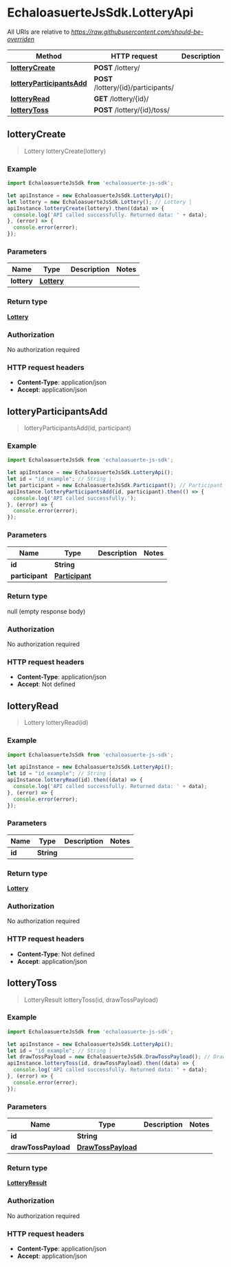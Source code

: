 # EchaloasuerteJsSdk.LotteryApi

All URIs are relative to *https://raw.githubusercontent.com/should-be-overriden*

Method | HTTP request | Description
------------- | ------------- | -------------
[**lotteryCreate**](LotteryApi.md#lotteryCreate) | **POST** /lottery/ | 
[**lotteryParticipantsAdd**](LotteryApi.md#lotteryParticipantsAdd) | **POST** /lottery/{id}/participants/ | 
[**lotteryRead**](LotteryApi.md#lotteryRead) | **GET** /lottery/{id}/ | 
[**lotteryToss**](LotteryApi.md#lotteryToss) | **POST** /lottery/{id}/toss/ | 



## lotteryCreate

> Lottery lotteryCreate(lottery)



### Example

```javascript
import EchaloasuerteJsSdk from 'echaloasuerte-js-sdk';

let apiInstance = new EchaloasuerteJsSdk.LotteryApi();
let lottery = new EchaloasuerteJsSdk.Lottery(); // Lottery | 
apiInstance.lotteryCreate(lottery).then((data) => {
  console.log('API called successfully. Returned data: ' + data);
}, (error) => {
  console.error(error);
});

```

### Parameters


Name | Type | Description  | Notes
------------- | ------------- | ------------- | -------------
 **lottery** | [**Lottery**](Lottery.md)|  | 

### Return type

[**Lottery**](Lottery.md)

### Authorization

No authorization required

### HTTP request headers

- **Content-Type**: application/json
- **Accept**: application/json


## lotteryParticipantsAdd

> lotteryParticipantsAdd(id, participant)



### Example

```javascript
import EchaloasuerteJsSdk from 'echaloasuerte-js-sdk';

let apiInstance = new EchaloasuerteJsSdk.LotteryApi();
let id = "id_example"; // String | 
let participant = new EchaloasuerteJsSdk.Participant(); // Participant | 
apiInstance.lotteryParticipantsAdd(id, participant).then(() => {
  console.log('API called successfully.');
}, (error) => {
  console.error(error);
});

```

### Parameters


Name | Type | Description  | Notes
------------- | ------------- | ------------- | -------------
 **id** | **String**|  | 
 **participant** | [**Participant**](Participant.md)|  | 

### Return type

null (empty response body)

### Authorization

No authorization required

### HTTP request headers

- **Content-Type**: application/json
- **Accept**: Not defined


## lotteryRead

> Lottery lotteryRead(id)



### Example

```javascript
import EchaloasuerteJsSdk from 'echaloasuerte-js-sdk';

let apiInstance = new EchaloasuerteJsSdk.LotteryApi();
let id = "id_example"; // String | 
apiInstance.lotteryRead(id).then((data) => {
  console.log('API called successfully. Returned data: ' + data);
}, (error) => {
  console.error(error);
});

```

### Parameters


Name | Type | Description  | Notes
------------- | ------------- | ------------- | -------------
 **id** | **String**|  | 

### Return type

[**Lottery**](Lottery.md)

### Authorization

No authorization required

### HTTP request headers

- **Content-Type**: Not defined
- **Accept**: application/json


## lotteryToss

> LotteryResult lotteryToss(id, drawTossPayload)



### Example

```javascript
import EchaloasuerteJsSdk from 'echaloasuerte-js-sdk';

let apiInstance = new EchaloasuerteJsSdk.LotteryApi();
let id = "id_example"; // String | 
let drawTossPayload = new EchaloasuerteJsSdk.DrawTossPayload(); // DrawTossPayload | 
apiInstance.lotteryToss(id, drawTossPayload).then((data) => {
  console.log('API called successfully. Returned data: ' + data);
}, (error) => {
  console.error(error);
});

```

### Parameters


Name | Type | Description  | Notes
------------- | ------------- | ------------- | -------------
 **id** | **String**|  | 
 **drawTossPayload** | [**DrawTossPayload**](DrawTossPayload.md)|  | 

### Return type

[**LotteryResult**](LotteryResult.md)

### Authorization

No authorization required

### HTTP request headers

- **Content-Type**: application/json
- **Accept**: application/json

